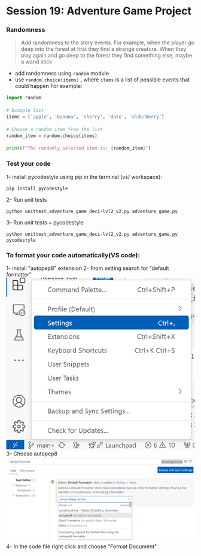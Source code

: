 # Session 19: Adventure Game Project


### Randomness 
> Add randomness to the story events. For example, when the player go deep into the forest at first they find a strange creature.
 When they play again and go deep to the forest they find something else, maybe a wand stick
- add randomness using `random` module
- use `random.choice(items)` , where `items` is a list of possible events that could happen
For example:
```python
import random

# Example list
items = ['apple', 'banana', 'cherry', 'date', 'elderberry']

# Choose a random item from the list
random_item = random.choice(items)

print(f"The randomly selected item is: {random_item}")
```

### Test your code
1- install pycodestyle using pip in the terminal (vs/ workspace):
```
pip install pycodestyle
```
2- Run unit tests
```
python unittest_adventure_game_deci-lvl2_v2.py adventure_game.py
```
3- Run unit tests + pycodestyle
```
python unittest_adventure_game_deci-lvl2_v2.py adventure_game.py pycodestyle
```
### To format your code automatically(VS code):
1- install "autopep8" extension
2- From setting search for "default formatter"
![setting in VS code](format_step_1.png)
3- Choose autopep8
![autopep8](autopep8.png)
4- In the code file right click and choose "Format Document"

